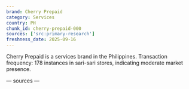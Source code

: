 ```yaml
---
brand: Cherry Prepaid
category: Services
country: PH
chunk_id: cherry-prepaid-000
sources: ['src:primary-research']
freshness_date: 2025-09-16
---
```


Cherry Prepaid is a services brand in the Philippines. Transaction frequency: 178 instances in sari-sari stores, indicating moderate market presence.

— sources —
